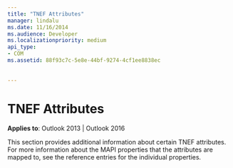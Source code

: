 ```yaml
---
title: "TNEF Attributes"
manager: lindalu
ms.date: 11/16/2014
ms.audience: Developer
ms.localizationpriority: medium
api_type:
- COM
ms.assetid: 88f93c7c-5e8e-44bf-9274-4cf1ee8838ec
 
 
---
```


# TNEF Attributes

  
  
**Applies to**: Outlook 2013 | Outlook 2016 
  
This section provides additional information about certain TNEF attributes. For more information about the MAPI properties that the attributes are mapped to, see the reference entries for the individual properties.
  

